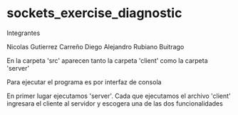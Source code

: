 # sockets_exercise_diagnostic

Integrantes

Nicolas Gutierrez Carreño
Diego Alejandro Rubiano Buitrago

En la carpeta 'src' aparecen tanto la carpeta 'client' como la carpeta 'server'

Para ejecutar el programa es por interfaz de consola

En primer lugar ejecutamos 'server'.
Cada que ejecutamos el archivo 'client' ingresara el cliente al servidor y escogera una de las dos funcionalidades

